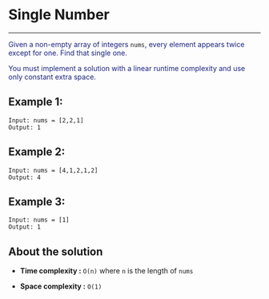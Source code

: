 # Single Number

---

<font color="#1a237e">Given a non-empty array of integers</font> `nums`<font color="#1a237e">, every element appears twice except for one. Find that single one.</font>

<font color="#1a237e">You must implement a solution with a linear runtime complexity and use only constant extra space.</font>

## Example 1:

```
Input: nums = [2,2,1]
Output: 1
```

## Example 2:

```
Input: nums = [4,1,2,1,2]
Output: 4
```

## Example 3:

```
Input: nums = [1]
Output: 1
```

## About the solution

- **Time complexity :** `O(n)` where `n` is the length of `nums`

- **Space complexity :** `O(1)`
